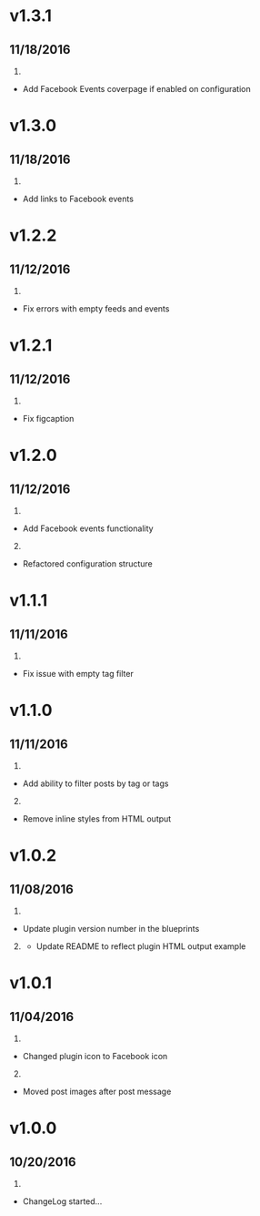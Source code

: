 # v1.3.1
## 11/18/2016

1. [](#new)
  * Add Facebook Events coverpage if enabled on configuration

# v1.3.0
## 11/18/2016

1. [](#new)
  * Add links to Facebook events

# v1.2.2
## 11/12/2016

1. [](#bugfix)
  * Fix errors with empty feeds and events

# v1.2.1
## 11/12/2016

1. [](#bugfix)
  * Fix figcaption

# v1.2.0
## 11/12/2016

1. [](#new)
  * Add Facebook events functionality

2. [](#improved)
  * Refactored configuration structure

# v1.1.1
## 11/11/2016

1. [](#bugfix)
  * Fix issue with empty tag filter

# v1.1.0
## 11/11/2016

1. [](#new)
  * Add ability to filter posts by tag or tags

2. [](#improved)
  * Remove inline styles from HTML output

# v1.0.2
## 11/08/2016

1. [](#bugfix)
  * Update plugin version number in the blueprints

2. [](#improved)
    * Update README to reflect plugin HTML output example

# v1.0.1
## 11/04/2016

1. [](#improved)
  * Changed plugin icon to Facebook icon

2. [](#improved)
  * Moved post images after post message

# v1.0.0
## 10/20/2016

1. [](#new)
  * ChangeLog started...
